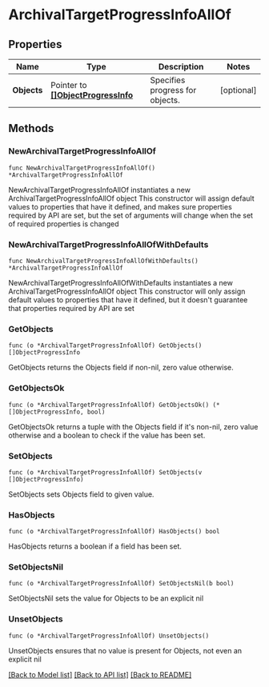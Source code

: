 # ArchivalTargetProgressInfoAllOf

## Properties

Name | Type | Description | Notes
------------ | ------------- | ------------- | -------------
**Objects** | Pointer to [**[]ObjectProgressInfo**](ObjectProgressInfo.md) | Specifies progress for objects. | [optional] 

## Methods

### NewArchivalTargetProgressInfoAllOf

`func NewArchivalTargetProgressInfoAllOf() *ArchivalTargetProgressInfoAllOf`

NewArchivalTargetProgressInfoAllOf instantiates a new ArchivalTargetProgressInfoAllOf object
This constructor will assign default values to properties that have it defined,
and makes sure properties required by API are set, but the set of arguments
will change when the set of required properties is changed

### NewArchivalTargetProgressInfoAllOfWithDefaults

`func NewArchivalTargetProgressInfoAllOfWithDefaults() *ArchivalTargetProgressInfoAllOf`

NewArchivalTargetProgressInfoAllOfWithDefaults instantiates a new ArchivalTargetProgressInfoAllOf object
This constructor will only assign default values to properties that have it defined,
but it doesn't guarantee that properties required by API are set

### GetObjects

`func (o *ArchivalTargetProgressInfoAllOf) GetObjects() []ObjectProgressInfo`

GetObjects returns the Objects field if non-nil, zero value otherwise.

### GetObjectsOk

`func (o *ArchivalTargetProgressInfoAllOf) GetObjectsOk() (*[]ObjectProgressInfo, bool)`

GetObjectsOk returns a tuple with the Objects field if it's non-nil, zero value otherwise
and a boolean to check if the value has been set.

### SetObjects

`func (o *ArchivalTargetProgressInfoAllOf) SetObjects(v []ObjectProgressInfo)`

SetObjects sets Objects field to given value.

### HasObjects

`func (o *ArchivalTargetProgressInfoAllOf) HasObjects() bool`

HasObjects returns a boolean if a field has been set.

### SetObjectsNil

`func (o *ArchivalTargetProgressInfoAllOf) SetObjectsNil(b bool)`

 SetObjectsNil sets the value for Objects to be an explicit nil

### UnsetObjects
`func (o *ArchivalTargetProgressInfoAllOf) UnsetObjects()`

UnsetObjects ensures that no value is present for Objects, not even an explicit nil

[[Back to Model list]](../README.md#documentation-for-models) [[Back to API list]](../README.md#documentation-for-api-endpoints) [[Back to README]](../README.md)


